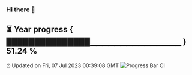 ### Hi there 👋
⏳ Year progress { ███████████████▁▁▁▁▁▁▁▁▁▁▁▁▁▁▁ } 51.24 %
---
⏰ Updated on Fri, 07 Jul 2023 00:39:08 GMT
![Progress Bar CI](https://github.com/Moyi321/Moyi321/workflows/Progress%20Bar%20CI/badge.svg)
